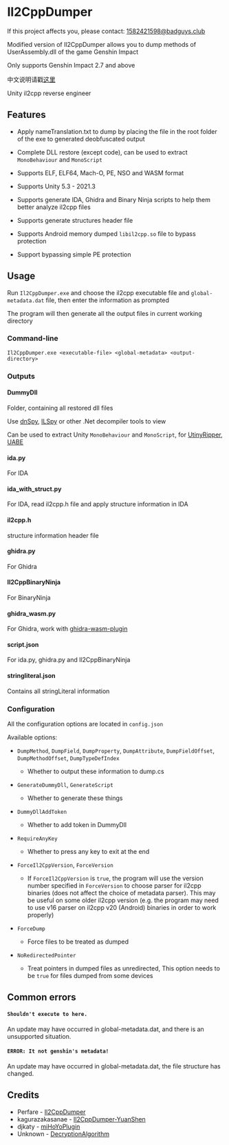 # Il2CppDumper

If this project affects you, please contact: 1582421598@badguys.club

Modified version of Il2CppDumper allows you to dump methods of UserAssembly.dll of the game Genshin Impact

Only supports Genshin Impact 2.7 and above

中文说明请戳[这里](README.zh-CN.md)

Unity il2cpp reverse engineer

## Features

* Apply nameTranslation.txt to dump by placing the file in the root folder of the exe to generated deobfuscated output

* Complete DLL restore (except code), can be used to extract `MonoBehaviour` and `MonoScript`
* Supports ELF, ELF64, Mach-O, PE, NSO and WASM format
* Supports Unity 5.3 - 2021.3
* Supports generate IDA, Ghidra and Binary Ninja scripts to help them better analyze il2cpp files
* Supports generate structures header file
* Supports Android memory dumped `libil2cpp.so` file to bypass protection
* Support bypassing simple PE protection

## Usage

Run `Il2CppDumper.exe` and choose the il2cpp executable file and `global-metadata.dat` file, then enter the information as prompted

The program will then generate all the output files in current working directory

### Command-line

```
Il2CppDumper.exe <executable-file> <global-metadata> <output-directory>
```

### Outputs

#### DummyDll

Folder, containing all restored dll files

Use [dnSpy](https://github.com/0xd4d/dnSpy), [ILSpy](https://github.com/icsharpcode/ILSpy) or other .Net decompiler tools to view

Can be used to extract Unity `MonoBehaviour` and `MonoScript`, for [UtinyRipper](https://github.com/mafaca/UtinyRipper), [UABE](https://7daystodie.com/forums/showthread.php?22675-Unity-Assets-Bundle-Extractor)

#### ida.py

For IDA

#### ida_with_struct.py

For IDA, read il2cpp.h file and apply structure information in IDA

#### il2cpp.h

structure information header file

#### ghidra.py

For Ghidra

#### Il2CppBinaryNinja

For BinaryNinja

#### ghidra_wasm.py

For Ghidra, work with [ghidra-wasm-plugin](https://github.com/nneonneo/ghidra-wasm-plugin)

#### script.json

For ida.py, ghidra.py and Il2CppBinaryNinja

#### stringliteral.json

Contains all stringLiteral information

### Configuration

All the configuration options are located in `config.json`

Available options:

* `DumpMethod`, `DumpField`, `DumpProperty`, `DumpAttribute`, `DumpFieldOffset`, `DumpMethodOffset`, `DumpTypeDefIndex`
  * Whether to output these information to dump.cs

* `GenerateDummyDll`, `GenerateScript`
  * Whether to generate these things

* `DummyDllAddToken`
  * Whether to add token in DummyDll

* `RequireAnyKey`
  * Whether to press any key to exit at the end

* `ForceIl2CppVersion`, `ForceVersion`
  * If `ForceIl2CppVersion` is `true`, the program will use the version number specified in `ForceVersion` to choose parser for il2cpp binaries (does not affect the choice of metadata parser). This may be useful on some older il2cpp version (e.g. the program may need to use v16 parser on il2cpp v20 (Android) binaries in order to work properly)

* `ForceDump`
  * Force files to be treated as dumped

* `NoRedirectedPointer`
  * Treat pointers in dumped files as unredirected, This option needs to be `true` for files dumped from some devices

## Common errors

#### `Shouldn't execute to here.`  

An update may have occurred in global-metadata.dat, and there is an unsupported situation.

#### `ERROR: It not genshin's metadata!`

An update may have occurred in global-metadata.dat, the file structure has changed.

## Credits

- Perfare - [Il2CppDumper](https://github.com/Perfare/Il2CppDumper)
- kagurazakasanae - [Il2CppDumper-YuanShen](https://github.com/kagurazakasanae/Il2CppDumper-YuanShen)
- djkaty - [miHoYoPlugin](https://github.com/djkaty/Il2CppInspectorPlugins/tree/master/Loaders/miHoYo)
- Unknown - [DecryptionAlgorithm](https://google.com)